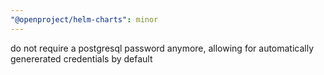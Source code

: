 ```yaml
---
"@openproject/helm-charts": minor
---
```


do not require a postgresql password anymore, allowing for automatically genererated credentials by default
